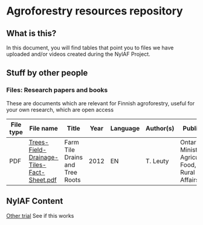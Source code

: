 # Agroforestry resources repository
## What is this? 
In this document, you will find tables that point you to files we have uploaded and/or videos created during the NylAF Project.
## Stuff by other people
### Files: Research papers and books
These are documents which are relevant for Finnish agroforestry, useful for your own research, which are open access

| File type | File name | Title | Year | Language | Author(s) | Publisher | Keywords | Link |
| --------- | --------- | ----- | ---- | -------- | --------- | --------- | ----------- | -----|
| PDF | [Trees-Field-Drainage-Tiles-Fact-Sheet.pdf](https://github.com/user-attachments/files/22720915/Trees-Field-Drainage-Tiles-Fact-Sheet.pdf) | Farm Tile Drains and Tree Roots | 2012 | EN | T. Leuty | Ontario Ministry of Agriculture, Food, and Rural Affairs | Impact of trees on tile drainage systems | https://www.ontario.ca/page/farm-drainage-systems-and-tree-roots |

## NylAF Content
[Other trial](Trees-Field-Drainage-Tiles-Fact-Sheet.pdf)
See if this works
